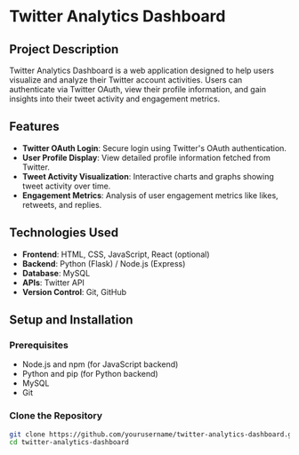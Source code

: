 # Twitter Analytics Dashboard

## Project Description

Twitter Analytics Dashboard is a web application designed to help users visualize and analyze their Twitter account activities. Users can authenticate via Twitter OAuth, view their profile information, and gain insights into their tweet activity and engagement metrics.

## Features

- **Twitter OAuth Login**: Secure login using Twitter's OAuth authentication.
- **User Profile Display**: View detailed profile information fetched from Twitter.
- **Tweet Activity Visualization**: Interactive charts and graphs showing tweet activity over time.
- **Engagement Metrics**: Analysis of user engagement metrics like likes, retweets, and replies.

## Technologies Used

- **Frontend**: HTML, CSS, JavaScript, React (optional)
- **Backend**: Python (Flask) / Node.js (Express)
- **Database**: MySQL
- **APIs**: Twitter API
- **Version Control**: Git, GitHub

## Setup and Installation

### Prerequisites

- Node.js and npm (for JavaScript backend)
- Python and pip (for Python backend)
- MySQL
- Git

### Clone the Repository

```bash
git clone https://github.com/yourusername/twitter-analytics-dashboard.git
cd twitter-analytics-dashboard

